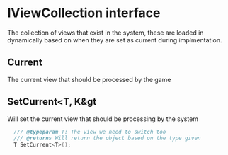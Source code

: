 # IViewCollection interface
The collection of views that exist in the system, these are loaded in dynamically based on when they are
set as current during implmentation.

## Current
The current view that should be processed by the game

## SetCurrent&lt;T, K&gt
Will set the current view that should be processing by the system

```csharp
  /// @typeparam T: The view we need to switch too
  /// @returns Will return the object based on the type given
  T SetCurrent<T>();
```